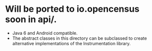 Will be ported to io.opencensus soon in api/.
======================================================

* Java 6 and Android compatible.
* The abstract classes in this directory can be subclassed to create alternative
  implementations of the Instrumentation library.
